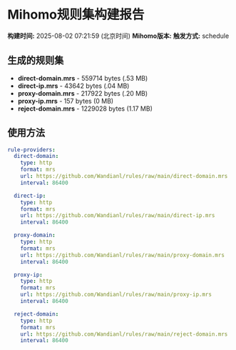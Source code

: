 # Mihomo规则集构建报告

**构建时间:** 2025-08-02 07:21:59 (北京时间)
**Mihomo版本:** 
**触发方式:** schedule

## 生成的规则集

- **direct-domain.mrs** - 559714 bytes (.53 MB)
- **direct-ip.mrs** - 43642 bytes (.04 MB)
- **proxy-domain.mrs** - 217922 bytes (.20 MB)
- **proxy-ip.mrs** - 157 bytes (0 MB)
- **reject-domain.mrs** - 1229028 bytes (1.17 MB)

## 使用方法

```yaml
rule-providers:
  direct-domain:
    type: http
    format: mrs
    url: https://github.com/Wandianl/rules/raw/main/direct-domain.mrs
    interval: 86400

  direct-ip:
    type: http
    format: mrs
    url: https://github.com/Wandianl/rules/raw/main/direct-ip.mrs
    interval: 86400

  proxy-domain:
    type: http
    format: mrs
    url: https://github.com/Wandianl/rules/raw/main/proxy-domain.mrs
    interval: 86400

  proxy-ip:
    type: http
    format: mrs
    url: https://github.com/Wandianl/rules/raw/main/proxy-ip.mrs
    interval: 86400

  reject-domain:
    type: http
    format: mrs
    url: https://github.com/Wandianl/rules/raw/main/reject-domain.mrs
    interval: 86400

```
